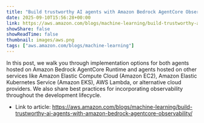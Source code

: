 ```yaml
---
title: "Build trustworthy AI agents with Amazon Bedrock AgentCore Observability"
date: 2025-09-10T15:56:28+00:00
link: https://aws.amazon.com/blogs/machine-learning/build-trustworthy-ai-agents-with-amazon-bedrock-agentcore-observability/
showShare: false
showReadTime: false
thumbnail: images/aws.png
tags: ["aws.amazon.com/blogs/machine-learning"]
---
```

In this post, we walk you through implementation options for both agents hosted on Amazon Bedrock AgentCore Runtime and agents hosted on other services like Amazon Elastic Compute Cloud (Amazon EC2), Amazon Elastic Kubernetes Service (Amazon EKS), AWS Lambda, or alternative cloud providers. We also share best practices for incorporating observability throughout the development lifecycle.

- Link to article: https://aws.amazon.com/blogs/machine-learning/build-trustworthy-ai-agents-with-amazon-bedrock-agentcore-observability/
